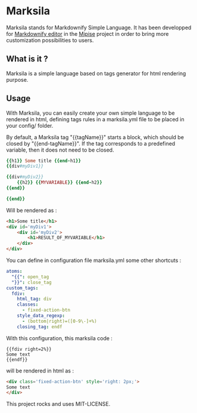 # Marksila

Marksila stands for Markdownify Simple Language. It has been developped for [Markdownify editor](https://github.com/tibastral/markdownify) in the [Mipise](https://mipise.com) project in order to bring more customization possibilities to users.

## What is it ?

Marksila is a simple language based on tags generator for html rendering purpose.

## Usage

With Marksila, you can easily create your own simple language to be rendered in html, defining tags rules in a marksila.yml file to be placed in your config/ folder.

By default, a Marksila tag "{{tagName}}" starts a block, which should be closed by "{{end-tagName}}". If the tag corresponds to a predefined variable, then it does not need to be closed.

```ruby
{{h1}} Some title {{end-h1}}
{{div#myDiv1}}

{{div#myDiv2}}
	{{h2}} {{MYVARIABLE}} {{end-h2}}
{{end}}

{{end}}
```

Will be rendered as :

```html
<h1>Some title</h1>
<div id='myDiv1'>
	<div id='myDiv2'>
		<h1>RESULT_OF_MYVARIABLE</h1>
	</div>
</div>
```

You can define in configuration file marksila.yml some other shortcuts :

```yaml
atoms:
  "{{": open_tag
  "}}": close_tag
custom_tags:
  fdiv:
    html_tag: div
    classes:
      - fixed-action-btn
    style_data_regexp:
      - (bottom|right)=([0-9\-]+%)
    closing_tag: endf
```

With this configuration, this marksila code :

```
{{fdiv right=2%}}
Some text
{{endf}}
```

will be rendered in html as :

```html
<div class='fixed-action-btn' style='right: 2px;'>
Some text
</div>
```


This project rocks and uses MIT-LICENSE.

